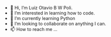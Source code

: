 - 👋 Hi, I’m Luiz Otavio B W Poli.
- 👀 I’m interested in learning how to code.
- 🌱 I’m currently learning Python
- 💞️ I’m looking to collaborate on anything I can.
- 📫 How to reach me ...

<!---
usui-natsuo/usui-natsuo is a ✨ special ✨ repository because its `README.md` (this file) appears on your GitHub profile.
You can click the Preview link to take a look at your changes.
--->
